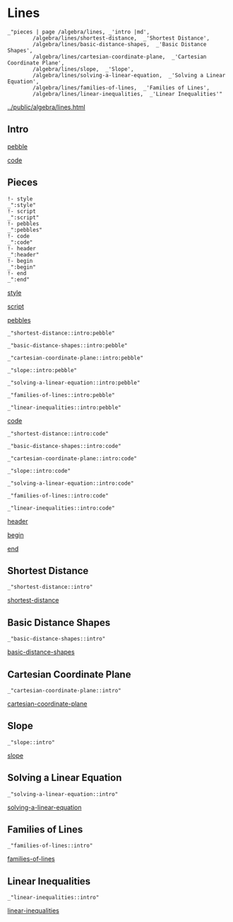 # Lines

    _"pieces | page /algebra/lines, _'intro |md',
            /algebra/lines/shortest-distance,  _'Shortest Distance',
            /algebra/lines/basic-distance-shapes,  _'Basic Distance Shapes',
            /algebra/lines/cartesian-coordinate-plane,  _'Cartesian Coordinate Plane',
            /algebra/lines/slope,  _'Slope',
            /algebra/lines/solving-a-linear-equation,  _'Solving a Linear Equation',
            /algebra/lines/families-of-lines,  _'Families of Lines',
            /algebra/lines/linear-inequalities,  _'Linear Inequalities'"

[../public/algebra/lines.html](# "save:")


## Intro

[pebble]()

[code]()

## Pieces

    !- style
    _":style"
    !- script
    _":script"
    !- pebbles
    _":pebbles"
    !- code
    _":code"
    !- header
    _":header"
    !- begin
    _":begin"
    !- end
    _":end"

[style]() 

[script]()

[pebbles]()

    _"shortest-distance::intro:pebble"

    _"basic-distance-shapes::intro:pebble"

    _"cartesian-coordinate-plane::intro:pebble"

    _"slope::intro:pebble"

    _"solving-a-linear-equation::intro:pebble"

    _"families-of-lines::intro:pebble"

    _"linear-inequalities::intro:pebble"


[code]()

    _"shortest-distance::intro:code"

    _"basic-distance-shapes::intro:code"

    _"cartesian-coordinate-plane::intro:code"

    _"slope::intro:code"

    _"solving-a-linear-equation::intro:code"

    _"families-of-lines::intro:code"

    _"linear-inequalities::intro:code"


[header]()

[begin]()

[end]()

## Shortest Distance

    _"shortest-distance::intro"


[shortest-distance](pages/algebra_lines_shortest-distance.md "load:")

## Basic Distance Shapes

    _"basic-distance-shapes::intro"


[basic-distance-shapes](pages/algebra_lines_basic-distance-shapes.md "load:")

## Cartesian Coordinate Plane

    _"cartesian-coordinate-plane::intro"


[cartesian-coordinate-plane](pages/algebra_lines_cartesian-coordinate-plane.md "load:")

## Slope

    _"slope::intro"


[slope](pages/algebra_lines_slope.md "load:")

## Solving a Linear Equation

    _"solving-a-linear-equation::intro"


[solving-a-linear-equation](pages/algebra_lines_solving-a-linear-equation.md "load:")

## Families of Lines

    _"families-of-lines::intro"


[families-of-lines](pages/algebra_lines_families-of-lines.md "load:")

## Linear Inequalities

    _"linear-inequalities::intro"


[linear-inequalities](pages/algebra_lines_linear-inequalities.md "load:")